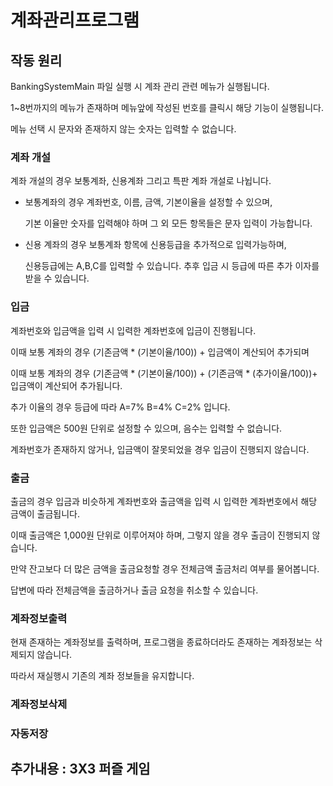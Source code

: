 # 계좌관리프로그램


## 작동 원리

BankingSystemMain 파일 실행 시 계좌 관리 관련 메뉴가 실행됩니다.

1~8번까지의 메뉴가 존재하며 메뉴앞에 작성된 번호를 클릭시 해당 기능이 실행됩니다.

메뉴 선택 시 문자와 존재하지 않는 숫자는 입력할 수 없습니다.

### 계좌 개설

계좌 개설의 경우 보통계좌, 신용계좌 그리고 특판 계좌 개설로 나뉩니다.

- 보통계좌의 경우 계좌번호, 이름, 금액, 기본이율을 설정할 수 있으며,

  기본 이율만 숫자를 입력해야 하며 그 외 모든 항목들은 문자 입력이 가능합니다.

- 신용 계좌의 경우 보통계좌 항목에 신용등급을 추가적으로 입력가능하며,

  신용등급에는 A,B,C를 입력할 수 있습니다. 추후 입금 시 등급에 따른 추가 이자를 받을 수 있습니다.

### 입금

계좌번호와 입금액을 입력 시 입력한 계좌번호에 입금이 진행됩니다.

이때 보통 계좌의 경우 (기존금액 * (기본이율/100)) + 입금액이 계산되어 추가되며

이때 보통 계좌의 경우 (기존금액 * (기본이율/100)) + (기존금액 * (추가이율/100))+ 입금액이 계산되어 추가됩니다.

추가 이율의 경우 등급에 따라 A=7%  B=4% C=2% 입니다.

또한 입금액은 500원 단위로 설정할 수 있으며, 음수는 입력할 수 없습니다.

계좌번호가 존재하지 않거나, 입금액이 잘못되었을 경우 입금이 진행되지 않습니다.

### 출금

출금의 경우 입금과 비슷하게 계좌번호와 출금액을 입력 시 입력한 계좌번호에서 해당 금액이 출금됩니다.

이때 출금액은 1,000원 단위로 이루어져야 하며, 그렇지 않을 경우 출금이 진행되지 않습니다.

만약 잔고보다 더 많은 금액을 출금요청할 경우 전체금액 출금처리 여부를 물어봅니다.

답변에 따라 전체금액을 출금하거나 출금 요청을 취소할 수 있습니다.

### 계좌정보출력

현재 존재하는 계좌정보를 출력하며, 프로그램을 종료하더라도 존재하는 계좌정보는 삭제되지 않습니다.

따라서 재실행시 기존의 계좌 정보들을 유지합니다.

### 계좌정보삭제

### 자동저장

## 추가내용 : 3X3 퍼즐 게임
